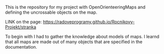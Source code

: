 This is the repository for my project with OpenOrienteeringMaps
  and defining the uncrossable objects on the map.

LINK on the page: https://radoveprogramy.github.io/Rocnikovy-Projekt/stranka

To begin with I had to gather the knowledge about models of maps. I learnd that all maps
  are made out of many objects that are specified in the documentation. 

